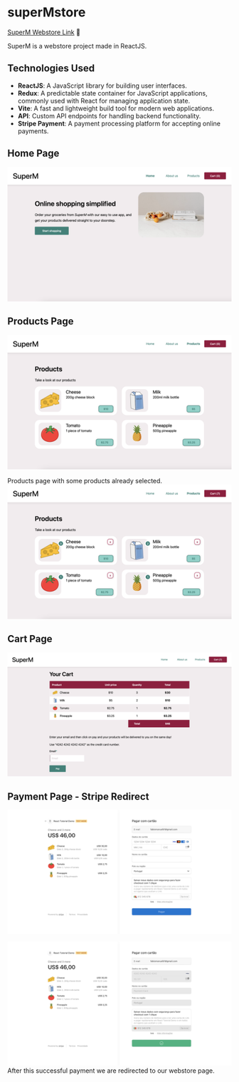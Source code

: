 # superMstore 
[SuperM Webstore Link](https://superm-onlinestore.netlify.app) 🛒

SuperM is a webstore project made in ReactJS.

## Technologies Used

- **ReactJS**: A JavaScript library for building user interfaces.
- **Redux**: A predictable state container for JavaScript applications, commonly used with React for managing application state.
- **Vite**: A fast and lightweight build tool for modern web applications.
- **API**: Custom API endpoints for handling backend functionality.
- **Stripe Payment**: A payment processing platform for accepting online payments.

## Home Page
![Home Page](superm-vite-react18-usefetch/screenshots/superMhome.png)

## Products Page
![Home Page](superm-vite-react18-usefetch/screenshots/superMproducts.png)

Products page with some products already selected.
![Home Page](superm-vite-react18-usefetch/screenshots/superMproducts2.png)

## Cart Page
![Home Page](superm-vite-react18-usefetch/screenshots/superMcart.png)

## Payment Page - Stripe Redirect
![Home Page](superm-vite-react18-usefetch/screenshots/superMpayment.png)

![Home Page](superm-vite-react18-usefetch/screenshots/superMpayment2.png)
After this successful payment we are redirected to our webstore page.
